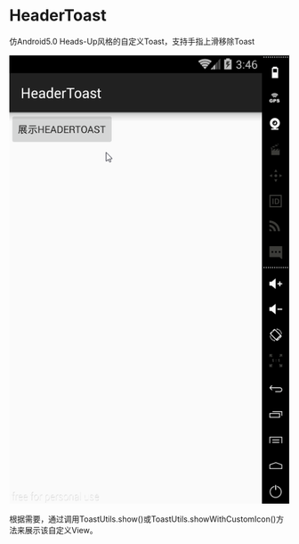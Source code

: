# HeaderToast

仿Android5.0 Heads-Up风格的自定义Toast，支持手指上滑移除Toast

![image](http://github.com/Syehunter/HeaderToast/raw/master/HeaderToastDemo.gif)

根据需要，通过调用ToastUtils.show()或ToastUtils.showWithCustomIcon()方法来展示该自定义View。

